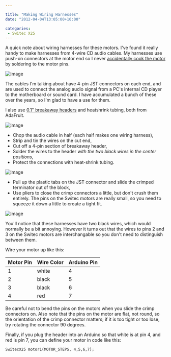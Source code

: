```yaml
---

title: "Making Wiring Harnesses"
date: "2012-04-04T13:05:00+10:00"

categories:
 - Switec X25
---
```

A quick note about wiring harnesses for these motors.
I've found it really handy to make harnesses from 4-wire CD audio
cables.  My harnesses use push-on connectors at the motor end
so I never [accidentally cook the motor](http://www.arduino.cc/cgi-bin/yabb2/YaBB.pl?num=1260978962) by soldering to the motor pins.
 
![image](/resources/2012-04-04/imgp9232.jpg)

The cables I'm talking about have 4-pin JST connectors on each end, and are
used to connect the analog audio signal from a PC's internal CD player to the
motherboard or sound card. I have accumulated a bunch of
these over the years, so I'm glad to have a use for them.

I also use [0.1" breakaway headers](https://www.adafruit.com/products/392) and heatshrink tubing, both from AdaFruit.

![image](/resources/2012-04-04/imgp9227.jpg)

 - Chop the audio cable in half (each half makes one wiring harness),
 - Strip and tin the wires on the cut end,
 - Cut off a 4-pin section of breakaway header,
 - Solder the wires to the header _with the two black wires in the center positions_,
 - Protect the connections with heat-shrink tubing.

![image](/resources/2012-04-04/imgp9228.jpg)

 - Pull up the plastic tabs on the JST connector and slide the crimped terminator out of the block,
 - Use pliers to close the crimp connectors a little, but don't crush them entirely. The pins on the Switec motors are really small, so you need to squeeze it down a little to create a tight fit.

![image](/resources/2012-04-04/imgp9229.jpg)

You'll notice that these harnesses have two black wires, which would
normally be a bit annoying.  However it turns out that the wires to
pins 2 and 3 on the Switec motors are interchangable so you don't need to distinguish between them.

Wire your motor up like this:

Motor Pin | Wire Color | Arduino Pin
--------- | ---------- | -----------
1         | white      | 4
2         | black      | 5
3         | black      | 6
4         | red        | 7

Be careful not to bend the pins on the motors when you slide the
crimp connectors on.  Also note that the pins on the motor are flat, not round,
so the orientation of the crimp connector matters; if it is too tight or too lose, try rotating the connector 90 degrees.

Finally, if you plug the header into an Arduino so that white is at
pin 4, and red is pin 7, you can define your motor in code like this:

```
SwitecX25 motor1(MOTOR_STEPS, 4,5,6,7);
```

